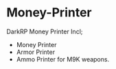 # Money-Printer
DarkRP Money Printer
Incl;
- Money Printer
- Armor Printer
- Ammo Printer for M9K weapons. 
